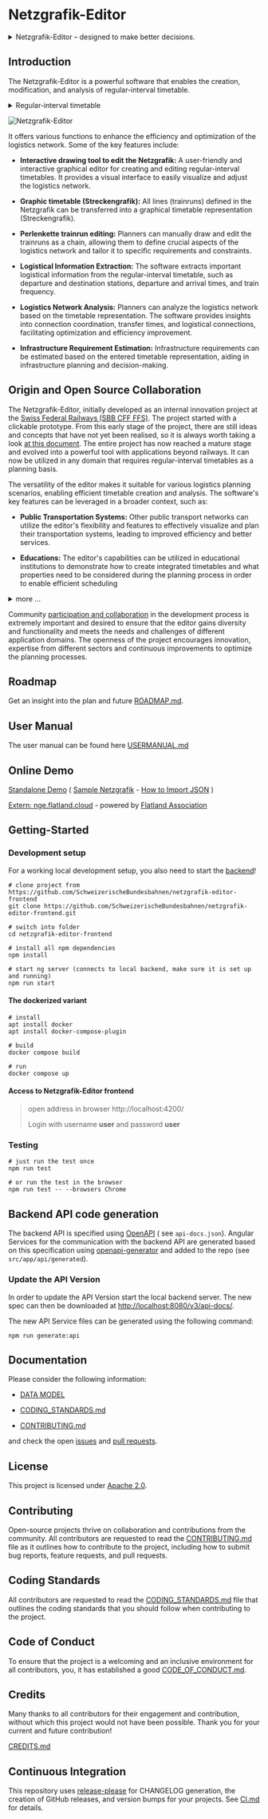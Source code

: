 # Netzgrafik-Editor

<details>
<summary>
Netzgrafik-Editor – designed to make better decisions.
</summary>
 
<br>
The product vision is to accelerate the planning and sizing of transport systems by creating an intuitive and powerful platform that uses smart projections and analyses. This will enable timetable variations or service options to be created, compared, and optimized very easily, with maximum support for the human planner during their creative process. The goal is to ensure that decisions can be made based on data-driven insights, to guarantee a smooth mobility for the future that is fast, efficient, and goal-oriented.
<br><br>

>
> **Flexible level of detail** - start with a rough sketch, continuously add more detail.
>
> Applicable across **different industries** - bus, train, plane.
>
> **Scales with your use-case** - from hobbyist timetabling to professional planning.
>
> **Human-centric** - timetable planning is a very complex and creative process. Netzgrafik-Editor
> supports the user by digitalizing the previously paper-driven process, while providing instant
> analysis capabilities.
>
> **Excellent and intuitive UX** - using Netzgrafik-Editor should be as easy and natural as drawing
> on a whiteboard. No training required. Analysis happens in real time.
>

</details>

## Introduction

The Netzgrafik-Editor is a powerful software that enables the creation, modification, and analysis
of regular-interval timetable.

<details>
<summary>
Regular-interval timetable
</summary>

<br>

>
> Regular-interval timetables were first developed in Germany at the beginning of the 20th century
> to coordinate urban traffic in large cities such as Berlin.
>
> The regular schedules aim to increase the attractiveness of public transport because they’re
> easier to memorise for passengers and because the patterns make the planning of resources easier.
>
> Such constant schedules may also improve services during off-peak hours.
>
> The Dutch were in 1970 credited with the first junction system, which then was the basis for the
> Swiss regular-interval timetable in 1982.
>
> [History - The regular-interval timetable](https://houseofswitzerland.org/swissstories/history/nation-railway-enthusiasts-history-swiss-railways)
>
> [clock-faced schedules](https://en.wikipedia.org/wiki/Clock-face_scheduling)
>
>
> [Source](https://www.swissinfo.ch/eng/to-the-second_the-swiss-timetable-is-due-to-meticulous-planning/34102496)
>

</details>


![Netzgrafik-Editor](./documentation/images/Overview_Editor_Screenshot_001.PNG)

It offers various functions to enhance the efficiency and optimization of the logistics network.
Some of the key features include:

- **Interactive drawing tool to edit the Netzgrafik:** A user-friendly and interactive graphical
  editor for creating and editing regular-interval timetables. It provides a
  visual interface to easily visualize and adjust the logistics network.

- **Graphic timetable (Streckengrafik):**
  All lines (trainruns) defined in the Netzgrafik can be transferred into a graphical timetable
  representation (Streckengrafik).

- **Perlenkette trainrun editing:** Planners can manually draw and edit the trainruns as a chain,
  allowing them
  to define crucial aspects of the logistics network and tailor it
  to specific requirements and constraints.

- **Logistical Information Extraction:** The software extracts important logistical information from
  the regular-interval timetable,
  such as departure and destination stations, departure and arrival times, and train frequency.

- **Logistics Network Analysis:** Planners can analyze the logistics network based on the timetable
  representation.
  The software provides insights into connection coordination, transfer times, and logistical
  connections, facilitating optimization and efficiency improvement.

- **Infrastructure Requirement Estimation:** Infrastructure requirements can be estimated based on
  the entered timetable representation,
  aiding in infrastructure planning and decision-making.

## Origin and Open Source Collaboration

The Netzgrafik-Editor, initially developed as an internal innovation project at the
[Swiss Federal Railways (SBB CFF FFS)](https://www.sbb.ch).
The project started with a clickable prototype. From this early stage of the project,
there are still ideas and concepts that have not yet been realised, so it is always worth taking a
look [at this document](https://xd.adobe.com/view/e4664ae0-be8f-40e4-6a55-88aec9eafd8d-9257/).
The entire project has now reached a mature stage and evolved into a powerful tool with applications
beyond railways. It can now be utilized in any domain that requires regular-interval timetables as a
planning basis.

The versatility of the editor makes it suitable for various logistics planning scenarios, enabling
efficient timetable creation and analysis. The software's key features can be leveraged in a broader
context, such as:

- **Public Transportation Systems:** Other public transport networks can utilize the editor's
  flexibility and features to effectively visualize and plan their transportation systems,
  leading to improved efficiency and better services.

- **Educations:** The editor's capabilities can be utilized in educational institutions to demonstrate
  how to create integrated timetables and what properties need to be considered during the planning
  process in order to enable efficient scheduling

<details>
<summary>more ...
</summary>

By extending the scope of its application beyond railways, the Netzgrafik-Editor has the potential
to become a valuable tool in numerous sectors,
providing comprehensive control, optimization, and synchronization of time-based planning.

Due to these diverse applications of the Netzgrafik-Editor and its increasing value in various
areas,
the decision was made to release it as open source software.
This is intended to promote broad use and collaboration at the planning level,
as well as actively support the further development of new ideas from different industries so that
the editor constantly improves and,
in the best case, establishes itself as a standard tool across different public transportation
industries.

</details>

Community [participation and collaboration](CONTRIBUTING.md)
in the development process is extremely important and desired to ensure that the editor gains
diversity
and functionality and meets the needs and challenges of different application domains.
The openness of the project encourages innovation, expertise from different sectors and continuous
improvements to optimize the
planning processes.

## Roadmap 
Get an insight into the plan and future [ROADMAP.md](ROADMAP.md).

## User Manual

The user manual can be found here [USERMANUAL.md](documentation/USERMANUAL.md)

## Online Demo
[Standalone Demo](https://schweizerischebundesbahnen.github.io/netzgrafik-editor-frontend/) ( [Sample Netzgrafik](https://github.com/SchweizerischeBundesbahnen/netzgrafik-editor-frontend/blob/main/src/app/sample-netzgrafik/Demo_Netzgrafik_Fernverkehr_2024.json) - [How to Import JSON](https://github.com/SchweizerischeBundesbahnen/netzgrafik-editor-frontend/blob/main/documentation/DATA_MODEL_JSON.md) ) 

[Extern: nge.flatland.cloud](https://nge.flatland.cloud) - powered by [Flatland Association](https://www.flatland-association.org/)

## Getting-Started

### Development setup

For a working local development setup, you also need to start
the [backend](https://github.com/SchweizerischeBundesbahnen/netzgrafik-editor-backend)!

```shell
# clone project from https://github.com/SchweizerischeBundesbahnen/netzgrafik-editor-frontend
git clone https://github.com/SchweizerischeBundesbahnen/netzgrafik-editor-frontend.git

# switch into folder
cd netzgrafik-editor-frontend

```

```shell
# install all npm dependencies
npm install

# start ng server (connects to local backend, make sure it is set up and running)
npm run start
```

#### The dockerized variant

```shell
# install
apt install docker
apt install docker-compose-plugin

# build
docker compose build

# run
docker compose up
```

#### Access to Netzgrafik-Editor frontend

> open address in browser http://localhost:4200/
>
> Login with username **user** and password **user**

### Testing

```
# just run the test once
npm run test

# or run the test in the browser
npm run test -- --browsers Chrome
```

## Backend API code generation

The backend API is specified using [OpenAPI](https://swagger.io/specification/) (
see `api-docs.json`).
Angular Services for the communication with the backend API are generated based on this
specification using [openapi-generator](https://github.com/openapitools/openapi-generator) and added
to the repo (see `src/app/api/generated`).

### Update the API Version

In order to update the API Version start the local backend server.
The new spec can then be downloaded at <http://localhost:8080/v3/api-docs/>.

The new API Service files can be generated using the following command:

```shell
npm run generate:api
```

## Documentation

Please consider the following information:

- [DATA MODEL](./documentation/DATA_MODEL.md)

- [CODING_STANDARDS.md](CODING_STANDARDS.md)
- [CONTRIBUTING.md](CONTRIBUTING.md)

and check the
open [issues](https://github.com/SchweizerischeBundesbahnen/netzgrafik-editor-frontend/issues)
and [pull requests](https://github.com/SchweizerischeBundesbahnen/netzgrafik-editor-frontend/pulls).

## License

This project is licensed under [Apache 2.0](LICENSE).

## Contributing

Open-source projects thrive on collaboration and contributions from the community. All
contributors are requested to read the [CONTRIBUTING.md](CONTRIBUTING.md) file as it outlines how to
contribute to the project, including how to submit bug reports, feature requests, and pull requests.


## Coding Standards

All contributors are requested to read the [CODING_STANDARDS.md](CODING_STANDARDS.md) file that
outlines the coding standards that you should follow when contributing to the project.

## Code of Conduct

To ensure that the project is a welcoming and an inclusive environment for all contributors, you, it
has established a good [CODE_OF_CONDUCT.md](CODE_OF_CONDUCT.md).

## Credits

Many thanks to all contributors for their engagement and contribution, without which this project
would not have been possible. Thank you for your current and future contribution!

[CREDITS.md](CREDITS.md)

## Continuous Integration

This repository uses [release-please](https://github.com/googleapis/release-please) for CHANGELOG generation, the creation of GitHub releases, and version bumps for your projects.
See [CI.md](CI.md) for details.
